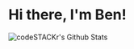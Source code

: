 # Hi there, I'm Ben!

<img align="center" alt="codeSTACKr's Github Stats" src="https://github-readme-stats.vercel.app/api/top-langs/?username=beheinz&layout=compact&title_color=121212" />

